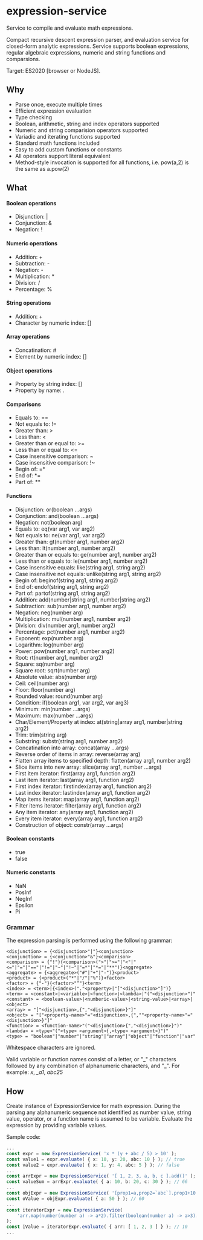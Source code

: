 # expression-service
Service to compile and evaluate math expressions.

Compact recursive descent expression parser, and evaluation service 
for closed-form analytic expressions.
Service supports boolean expressions, regular algebraic expressions, 
numeric and string functions and comparsions.

Target: ES2020 [browser or NodeJS].

## Why

* Parse once, execute multiple times
* Efficient expression evaluation
* Type checking
* Boolean, arithmetic, string and index operators supported
* Numeric and string comparision operators supported
* Variadic and iterating functions supported
* Standard math functions included
* Easy to add custom functions or constants
* All operators support literal equivalent
* Method-style invocation is supported for all functions,
  i.e. pow(a,2) is the same as a.pow(2)

## What

#### Boolean operations
* Disjunction: |
* Conjunction: &
* Negation: !
#### Numeric operations
* Addition: +
* Subtraction: -
* Negation: -
* Multiplication: \*
* Division: /
* Percentage: %
#### String operations
* Addition: +
* Character by numeric index: []
#### Array operations
* Concatination: #
* Element by numeric index: []
#### Object operations
* Property by string index: []
* Property by name: .
#### Comparisons
* Equals to: ==
* Not equals to: !=
* Greater than: >
* Less than: <
* Greater than or equal to: >=
* Less than or equal to: <=
* Case insensitive comparison: \~
* Case insensitive comparison: !\~
* Begin of: \=\*
* End of: \*\=
* Part of: \*\*
#### Functions
* Disjunction: or(boolean ...args)
* Conjunction: and(boolean ...args)
* Negation: not(boolean arg)
* Equals to: eq(var arg1, var arg2)
* Not equals to: ne(var arg1, var arg2)
* Greater than: gt(number arg1, number arg2)
* Less than: lt(number arg1, number arg2)
* Greater than or equals to: ge(number arg1, number arg2)
* Less than or equals to: le(number arg1, number arg2)
* Case insensitive equals: like(string arg1, string arg2)
* Case insensitive not equals: unlike(string arg1, string arg2)
* Begin of: beginof(string arg1, string arg2)
* End of: endof(string arg1, string arg2)
* Part of: partof(string arg1, string arg2)
* Addition: add(number|string arg1, number|string arg2)
* Subtraction: sub(number arg1, number arg2)
* Negation: neg(number arg)
* Multiplication: mul(number arg1, number arg2)
* Division: div(number arg1, number arg2)
* Percentage: pct(number arg1, number arg2)
* Exponent: exp(number arg)
* Logarithm: log(number arg)
* Power: pow(number arg1, number arg2)
* Root: rt(number arg1, number arg2)
* Square: sq(number arg)
* Square root: sqrt(number arg)
* Absolute value: abs(number arg)
* Ceil: ceil(number arg)
* Floor: floor(number arg)
* Rounded value: round(number arg)
* Condition: if(boolean arg1, var arg2, var arg3)
* Minimum: min(number ...args)
* Maximum: max(number ...args)
* Char/Element/Property at index: at(string|array arg1, number|string arg2)
* Trim: trim(string arg)
* Substring: substr(string arg1, number arg2)
* Concatination into array: concat(array ...args)
* Reverse order of items in array: reverse(array arg)
* Flatten array items to specified depth: flatten(array arg1, number arg2)
* Slice items into new array: slice(array arg1, number ...args)
* First item iterator: first(array arg1, function arg2)
* Last item iterator: last(array arg1, function arg2)
* First index iterator: firstindex(array arg1, function arg2)
* Last index iterator: lastindex(array arg1, function arg2)
* Map items iterator: map(array arg1, function arg2)
* Filter items iterator: filter(array arg1, function arg2)
* Any item iterator: any(array arg1, function arg2)
* Every item iterator: every(array arg1, function arg2)
* Construction of object: constr(array ...args)
#### Boolean constants
* true
* false
#### Numeric constants
* NaN
* PosInf
* NegInf
* Epsilon
* Pi

### Grammar
The expression parsing is performed using the following grammar:

	<disjunction> = {<disjunction>"|"}<conjunction>
	<conjunction> = {<conjunction>"&"}<comparison>
	<comparison> = {"!"}{<comparison>(">"|">="|"<"|"<="|"="|"=="|"!="|"~"|"!~"|"=*"|"*="|"**")}<aggregate>
	<aggregate> = {<aggregate>("#"|"+"|"-")}<product>
	<product> = {<product>("*"|"/"|"%")}<factor>
	<factor> = {"-"}{<factor>"^"}<term>
	<index> = <term>|{<index>("."<property>|"["<disjunction>"]")}
	<term> = <constant>|<variable>|<function>|<lambda>|"("<disjunction>")"
	<constant> = <boolean-value>|<numberic-value>|<string-value>|<array>|<object>
	<array> = "["<disjunction>,{","<disjunction>}"]"
	<object> = "["<property-name>"="<disjunction>,{",""<property-name>"="<disjunction>}"]"
	<function> = <function-name>"("<disjunction>{","<disjunction>}")"
	<lambda> = <type>"("<type> <argument>{,<type> <argument>}")"
	<type> = "boolean"|"number"|"string"|"array"|"object"|"function"|"var"

Whitespace characters are ignored.

Valid variable or function names consist of a letter, or "\_" characters followed by any combination
of alphanumeric characters, and "\_". For example: *x*, *\_a1*, *abc25*


## How

Create instance of ExpressionService for math expression.
During the parsing any alphanumeric sequence not identified as
number value, string value, operator, or a function name is assumed to be variable.
Evaluate the expression by providing variable values.

Sample code:

```ts
...
const expr = new ExpressionService( 'x * (y + abc / 5) > 10' );
const value1 = expr.evaluate( { x: 10, y: 20, abc: 10 } ); // true
const value2 = expr.evaluate( { x: 1, y: 4, abc: 5 } ); // false
...
const arrExpr = new ExpressionService( '[ 1, 2, 3, a, b, c ].add()' );
const valueSum = arrExpr.evaluate( { a: 10, b: 20, c: 30 } ); // 66
...
const objExpr = new ExpressionService( '[prop1=a,prop2=`abc`].prop1+10' );
const oValue = objExpr.evaluate( { a: 50 } ); // 60
...
const iteratorExpr = new ExpressionService(
	'arr.map(number(number a) -> a*2).filter(boolean(number a) -> a>3).add()'
);
const iValue = iteratorExpr.evaluate( { arr: [ 1, 2, 3 ] } ); // 10
...
```
